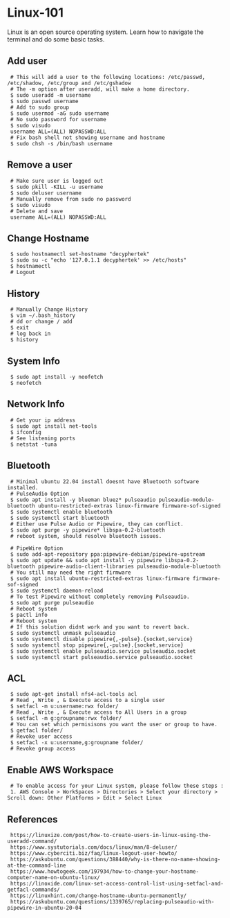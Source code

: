 Linux-101
=====

Linux is an open source operating system. Learn how to navigate the terminal and do some basic tasks. 

Add user
--------

     # This will add a user to the following locations: /etc/passwd, /etc/shadow, /etc/group and /etc/gshadow
     # The -m option after useradd, will make a home directory.
     $ sudo useradd -m username
     $ sudo passwd username
     # Add to sudo group
     $ sudo usermod -aG sudo username
     # No sudo password for username
     $ sudo visudo
     username ALL=(ALL) NOPASSWD:ALL
     # Fix bash shell not showing username and hostname
     $ sudo chsh -s /bin/bash username

Remove a user
-------------

     # Make sure user is logged out
     $ sudo pkill -KILL -u username
     $ sudo deluser username
     # Manually remove from sudo no password
     $ sudo visudo
     # Delete and save
     username ALL=(ALL) NOPASSWD:ALL

Change Hostname
----------------

     $ sudo hostnamectl set-hostname "decyphertek"
     $ sudo su -c "echo '127.0.1.1 decyphertek' >> /etc/hosts"
     $ hostnamectl
     # Logout 

History
-------

     # Manually Change History
     $ vim ~/.bash_history
     # dd or change / add 
     $ exit
     # log back in
     $ history

System Info
-----------

     $ sudo apt install -y neofetch
     $ neofetch

Network Info
-------------

     # Get your ip address
     $ sudo apt install net-tools
     $ ifconfig
     # See listening ports 
     $ netstat -tuna

Bluetooth
---------

     # Minimal ubuntu 22.04 install doesnt have Bluetooth software installed.
     # PulseAudio Option 
     $ sudo apt install -y blueman bluez* pulseaudio pulseaudio-module-bluetooth ubuntu-restricted-extras linux-firmware firmware-sof-signed
     $ sudo systemctl enable bluetooth
     $ sudo systemctl start bluetooth
     # Either use Pulse Audio or Pipewire, they can conflict. 
     $ sudo apt purge -y pipewire* libspa-0.2-bluetooth
     # reboot system, should resolve bluetooth issues.

     # PipeWire Option
     $ sudo add-apt-repository ppa:pipewire-debian/pipewire-upstream
     $ sudo apt update && sudo apt install -y pipewire libspa-0.2-bluetooth pipewire-audio-client-libraries pulseaudio-module-bluetooth
     # You still may need the right firmware 
     $ sudo apt install ubuntu-restricted-extras linux-firmware firmware-sof-signed
     $ sudo systemctl daemon-reload
     # To test Pipewire without completely removing Pulseaudio.
     $ sudo apt purge pulseaudio
     # Reboot system
     $ pactl info
     # Reboot system
     # If this solution didnt work and you want to revert back. 
     $ sudo systemctl unmask pulseaudio
     $ sudo systemctl disable pipewire{,-pulse}.{socket,service}  
     $ sudo systemctl stop pipewire{,-pulse}.{socket,service}   
     $ sudo systemctl enable pulseaudio.service pulseaudio.socket
     $ sudo systemctl start pulseaudio.service pulseaudio.socket
     

ACL
----

     $ sudo apt-get install nfs4-acl-tools acl
     # Read , Write , & Execute access to a single user
     $ setfacl -m u:username:rwx folder/
     # Read , Write , & Execute access to All Users in a group
     $ setfacl -m g:groupname:rwx folder/
     # You can set which permisisons you want the user or group to have.
     $ getfacl folder/
     # Revoke user access
     $ setfacl -x u:username,g:groupname folder/
     # Revoke group access
  

Enable AWS Workspace
--------------------

     # To enable access for your Linux system, please follow these steps :
     1. AWS Console > WorkSpaces > Directories > Select your directory > Scroll down: Other Platforms > Edit > Select Linux
   
References
----------

     https://linuxize.com/post/how-to-create-users-in-linux-using-the-useradd-command/
     https://www.systutorials.com/docs/linux/man/8-deluser/
     https://www.cyberciti.biz/faq/linux-logout-user-howto/
     https://askubuntu.com/questions/388440/why-is-there-no-name-showing-at-the-command-line
     https://www.howtogeek.com/197934/how-to-change-your-hostname-computer-name-on-ubuntu-linux/
     https://linoxide.com/linux-set-access-control-list-using-setfacl-and-getfacl-commands/
     https://linuxhint.com/change-hostname-ubuntu-permanently/
     https://askubuntu.com/questions/1339765/replacing-pulseaudio-with-pipewire-in-ubuntu-20-04


